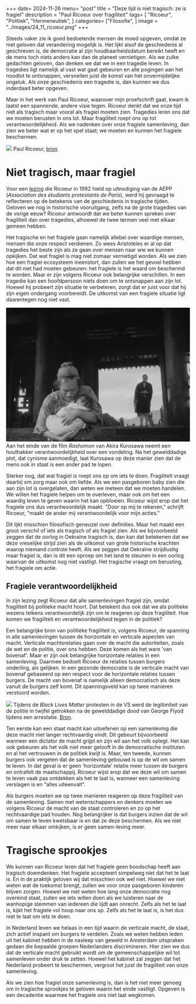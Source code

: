 +++
date= 2024-11-26
menu= "post"
title = "Deze tijd is niet tragisch: ze is fragiel"
description = "Paul Ricoeur over fragiliteit"
tags= [
		"Ricoeur",
		"Politiek",
		"Hermeneutiek",
]
categories= ["Filosofie",
]
image = "../images/24_11_ricoeur.png"
+++

Steeds vaker zie ik goed bedoelende mensen de moed opgeven, omdat ze niet geloven dat verandering mogelijk is. Het lijkt alsof de geschiedenis al geschreven is, de democratie al zijn houdbaarheidsdatum bereikt heeft en de mens toch niets anders kan dan de planeet vernietigen. Als we zulke gedachten geloven, dan denken we dat we in een tragedie leven. In tragedies ligt namelijk al vast wat gaat gebeuren en alle pogingen aan het noodlot te ontsnappen, versnellen juist de komst van het onvermijdelijke ongeluk. Als onze geschiedenis een tragedie is, dan kunnen we dus inderdaad beter opgeven. 

Maar in het werk van Paul Ricoeur, waarover mijn proefschrift gaat, kwam ik laatst een spannende, andere visie tegen. Ricoeur denkt dat we onze tijd niet als tragisch maar vooral als fragiel moeten zien. Tragedies leren ons dat we moeten berusten in ons lot. Maar fragiliteit roept ons op tot verantwoordelijkheid. Als we nadenken over onze fragiele samenleving, dan zien we beter wat er op het spel staat; we moeten en kunnen het fragiele beschermen.

![](https://tomjesse.com/wp-content/uploads/2014/01/ricoeur.jpg) Paul Ricoeur, [bron](https://tomjesse.com/).

# Niet tragisch, maar fragiel 

Voor een [lezing](https://journals.sagepub.com/doi/10.1177/0191453795021005-603) die Ricoeur in 1992 hield op uitnodiging van de AEPP (*Association des étudiants protestants de Paris*), werd hij gevraagd te reflecteren op de betekenis van de geschiedenis in tragische tijden. Geloven we nog in historische vooruitgang, zelfs na de grote tragedies van de vorige eeuw? Ricoeur antwoordt dat we beter kunnen spreken over fragiliteit dan over tragedies, alhoewel de twee termen veel met elkaar gemeen hebben. 

Het tragische en het fragiele gaan namelijk allebei over waardige mensen, mensen die onze respect verdienen. Zo wees Aristoteles er al op dat tragedies het beste zijn als ze gaan over mensen naar wie we kunnen opkijken. Dat wat fragiel is mag niet zomaar vernietigd worden. Als we zien hoe een fragiel ecosysteem ineenstort, dan zullen we het gevoel hebben dat dit niet had moeten gebeuren: het fragiele is het waard om beschermd te worden. Maar er zijn volgens Ricoeur ook belangrijke verschillen. In een tragedie kan een hoofdpersoon niets doen om te ontsnappen aan zijn lot. Hoewel hij probeert zijn situatie te verbeteren, zorgt dat er juist voor dat hij zijn eigen ondergang voorbereidt. De uitkomst van een fragiele situatie ligt daarentegen nog niet vast. 

![](../images/rashomon.png) Aan het einde van de film *Rashomon* van Akira Kurosawa neemt een houthakker verantwoordelijkheid over een vondeling. Na het gewelddadige plot, dat cynisme aanmoedigt, laat Kurosawa op deze manier zien dat de mens ook in staat is een ander pad te lopen. 

Sterker nog, dat wat fragiel is roept ons op om iets te doen. Fragiliteit vraagt daarbij om zorg maar ook om liefde. Als we een pasgeboren baby zien die aan zijn lot is overgelaten, dan weten we meteen dat we moeten handelen. We willen het fragiele helpen om te overleven, maar ook om het een waardig leven te geven waarin het kan opbloeien. Ricoeur wijst erop dat het fragiele ons dus verantwoordelijk maakt. "Door op mij te rekenen," schrijft Ricoeur, "maakt de ander mij verantwoordelijk voor mijn acties." 

Dit lijkt misschien filosofisch geneuzel over definities. Maar het maakt een groot verschil of iets als tragisch of als fragiel zien. Als we bijvoorbeeld zeggen dat de oorlog in Oekraïne tragisch is, dan kan dat betekenen dat we deze vreselijke strijd zien als de uitkomst van grote historische krachten waarop niemand controle heeft. Als we zeggen dat Oekraïne strijdlustig maar fragiel is, dan is dit een oproep om het land te steunen in een oorlog waarvan de uitkomst nog niet vastligt. Het tragische vraagt om berusting, het fragiele om actie.

## Fragiele verantwoordelijkheid

In zijn lezing zegt Ricoeur dat alle samenlevingen fragiel zijn, omdat fragiliteit bij politieke macht hoort. Dat betekent dus ook dat we als politieke wezens telkens verantwoordelijk zijn om te reageren op deze fragiliteit. Hoe komen we fragiliteit en verantwoordelijkheid tegen in de politiek?

Een belangrijke bron van politieke fragiliteit is, volgens Ricoeur, de spanning in alle samenlevingen tussen de horizontale en verticale aspecten van macht. Verticale machtsrelaties gaan over de macht die autoriteiten, zoals de wet en de politie, over ons hebben. Deze komen als het ware 'van bovenaf'. Maar er zijn ook belangrijke horizontale relaties in een samenleving. Daarmee bedoelt Ricoeur de relaties tussen burgers onderling, als gelijken. In een gezonde democratie is de verticale macht van bovenaf gebaseerd op een respect voor de horizontale relaties tussen burgers. De macht van bovenaf is namelijk alleen democratisch als deze vanuit de burgers zelf komt. Dit spanningsveld kan op twee manieren verstoord worden. 

![](https://images.unsplash.com/photo-1591158507501-dae26ec071f1?q=80&w=1740&auto=format&fit=crop&ixlib=rb-4.0.3&ixid=M3wxMjA3fDB8MHxwaG90by1wYWdlfHx8fGVufDB8fHx8fA%3D%3D) Tijdens de *Black Lives Matter* protesten in de VS werd de legitimiteit van de politie in twijfel getrokken na de gewelddadige dood van George Flyod tijdens een arrestatie. [Bron](https://unsplash.com/photos/white-and-black-ford-mustang-on-road-during-night-time-68ENNHTb4iI).

Ten eerste kan een staat macht kan uitoefenen op een samenleving die deze macht niet langer rechtvaardig vindt. Dit gebeurt bijvoorbeeld wanneer een dictator de macht grijpt en zijn wil aan het volk oplegt. Het kan ook gebeuren als het volk niet meer gelooft in de democratische instituten en al het vertrouwen in de politiek kwijt is. Maar, ten tweede, kunnen burgers ook vergeten dat de samenleving gebouwd is op de wil om samen te leven. In dat geval is er geen 'horizontale' relatie meer tussen de burgers en ontrafelt de maatschappij. Ricoeur wijst erop dat we deze wil om samen te leven vaak pas ontdekken als het te laat is, wanneer een samenleving verslagen is en "alles uiteenvalt".

Als burgers moeten we op twee manieren reageren op deze fragiliteit van de samenleving. Samen met wetenschappers en denkers moeten we volgens Ricoeur de macht van de staat controleren en zo op het rechtvaardige pad houden. Nog belangrijker is dat burgers inzien dat de wil om samen te leven kwetsbaar is en dat ze deze beschermen. Als we niet meer naar elkaar omkijken, is er geen samen-leving meer. 

# Tragische sprookjes 

We kunnen van Ricoeur leren dat het fragiele geen boodschap heeft aan tragisch doemdenken. Het fragiele accepteert simpelweg niet dat het te laat is. En in de praktijk geloven wij dat misschien ook wel niet. Hoewel we niet weten wat de toekomst brengt, zullen we voor onze pasgeboren kinderen blijven zorgen. Hoewel we niet weten hoe lang onze democratie nog overeind staat, zullen we iets willen doen als we luisteren naar de wanhopige stemmen van iedereen die lijdt aan onrecht. Zelfs als het te laat is, kijkt het fragiele vol hoop naar ons op. Zelfs als het te laat is, is het dus niet te laat om iets te doen. 

In Nederland leven we helaas in een tijd waarin de verticale macht, de staat, zich actief inspant om burgers te verdelen. Zoals we weten hebben leden uit het kabinet hebben in de nasleep van geweld in Amsterdam uitspraken gedaan die bepaalde groepen Nederlanders discrimineren. Hier zien we dus dat de verticale macht gebruikt wordt om de gemeenschappelijke wil tot samenleven onder druk te zetten. Hoewel het kabinet zal zeggen dat het Nederland probeert te beschermen, vergroot het juist de fragiliteit van onze samenleving.

Als we zien hoe fragiel onze samenleving is, dan is het niet meer genoeg om in tragische sprookjes te geloven waarin het einde vastligt. Opgeven is een decadentie waarmee het fragiele ons niet laat wegkomen. 
